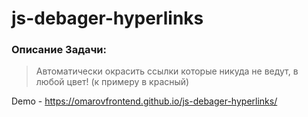# js-debager-hyperlinks

### Описание Задачи:
> Автоматически окрасить ссылки которые никуда не ведут, в любой цвет! (к примеру в красный)

Demo - https://omarovfrontend.github.io/js-debager-hyperlinks/